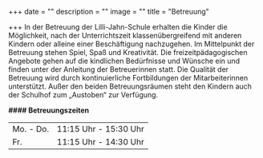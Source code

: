 +++
date = ""
description = ""
image = ""
title = "Betreuung"

+++
In der Betreuung der Lilli-Jahn-Schule erhalten die Kinder die Möglichkeit, nach der Unterrichtszeit klassenübergreifend mit anderen Kindern oder alleine einer Beschäftigung nachzugehen. Im Mittelpunkt der Betreuung stehen Spiel, Spaß und Kreativität. Die freizeitpädagogischen Angebote gehen auf die kindlichen Bedürfnisse und Wünsche ein und finden unter der Anleitung der Betreuerinnen statt. Die Qualität der Betreuung wird durch kontinuierliche Fortbildungen der Mitarbeiterinnen unterstützt. Außer den beiden Betreuungsräumen steht den Kindern auch der Schulhof zum „Austoben“ zur Verfügung.

  
**#### Betreuungszeiten**

<table><tbody><tr> <td>Mo. - Do.</td> <td>11:15 Uhr - 15:30 Uhr</td></tr><tr> <td>Fr.</td> <td>11:15 Uhr - 14:30 Uhr</td></tr></tbody></table>